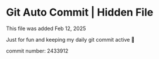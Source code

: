 # Git Auto Commit | Hidden File

This file was added Feb 12, 2025

Just for fun and keeping my daily git commit active 🤪

commit number: 2433912

